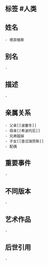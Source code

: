 ## 标签  #人类
## 姓名
	- 塔菲俄斯
## 别名
	-
## 描述
	-
## 亲属关系
	- 父亲[[波塞冬]]
	- 母亲[[希波托厄]]
	- 兄弟姐妹
	- 子女[[普忒瑞劳斯]]
	- 配偶
## 重要事件
	-
## 不同版本
	-
## 艺术作品
	-
## 后世引用
	-
